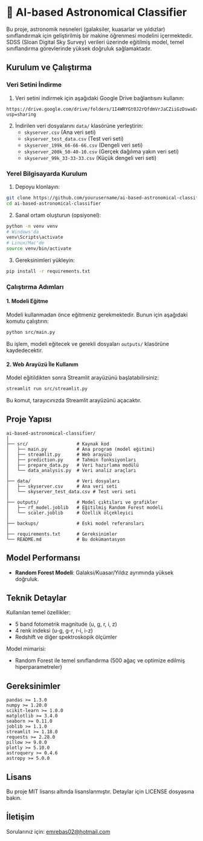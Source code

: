 # 🔭 AI-based Astronomical Classifier

Bu proje, astronomik nesneleri (galaksiler, kuasarlar ve yıldızlar) sınıflandırmak için geliştirilmiş bir makine öğrenmesi modelini içermektedir. SDSS (Sloan Digital Sky Survey) verileri üzerinde eğitilmiş model, temel sınıflandırma görevlerinde yüksek doğruluk sağlamaktadır.

## Kurulum ve Çalıştırma

### Veri Setini İndirme

1. Veri setini indirmek için aşağıdaki Google Drive bağlantısını kullanın:
```
https://drive.google.com/drive/folders/1I4WRYGt0J2rQfdmVrJaCZiiGzDswaEc_?usp=sharing
```

2. İndirilen veri dosyalarını `data/` klasörüne yerleştirin:
   - `skyserver.csv` (Ana veri seti)
   - `skyserver_test_data.csv` (Test veri seti)
   - `skyserver_199k_66-66-66.csv` (Dengeli veri seti)
   - `skyserver_200k_50-40-10.csv` (Gerçek dağılıma yakın veri seti)
   - `skyserver_99k_33-33-33.csv` (Küçük dengeli veri seti)

### Yerel Bilgisayarda Kurulum

1. Depoyu klonlayın:
```bash
git clone https://github.com/yourusername/ai-based-astronomical-classifier.git
cd ai-based-astronomical-classifier
```

2. Sanal ortam oluşturun (opsiyonel):
```bash
python -m venv venv
# Windows'da
venv\Scripts\activate
# Linux/Mac'de
source venv/bin/activate
```

3. Gereksinimleri yükleyin:
```bash
pip install -r requirements.txt
```

### Çalıştırma Adımları

#### 1. Modeli Eğitme

Modeli kullanmadan önce eğitmeniz gerekmektedir. Bunun için aşağıdaki komutu çalıştırın:
```bash
python src/main.py
```
Bu işlem, modeli eğitecek ve gerekli dosyaları `outputs/` klasörüne kaydedecektir.

#### 2. Web Arayüzü İle Kullanım

Model eğitildikten sonra Streamlit arayüzünü başlatabilirsiniz:
```bash
streamlit run src/streamlit.py
```
Bu komut, tarayıcınızda Streamlit arayüzünü açacaktır.

## Proje Yapısı

```
ai-based-astronomical-classifier/
│
├── src/                  # Kaynak kod
│   ├── main.py           # Ana program (model eğitimi)
│   ├── streamlit.py      # Web arayüzü
│   ├── prediction.py     # Tahmin fonksiyonları
│   ├── prepare_data.py   # Veri hazırlama modülü
│   └── data_analysis.py  # Veri analiz araçları
│
├── data/                 # Veri dosyaları
│   ├── skyserver.csv     # Ana veri seti
│   └── skyserver_test_data.csv # Test veri seti
│
├── outputs/              # Model çıktıları ve grafikler
│   ├── rf_model.joblib   # Eğitilmiş Random Forest modeli
│   └── scaler.joblib     # Özellik ölçekleyici
│
├── backups/              # Eski model referansları
│
├── requirements.txt      # Gereksinimler
└── README.md             # Bu dokümantasyon
```

## Model Performansı

- **Random Forest Modeli**: Galaksi/Kuasar/Yıldız ayrımında yüksek doğruluk.

## Teknik Detaylar

Kullanılan temel özellikler:
- 5 band fotometrik magnitude (u, g, r, i, z)
- 4 renk indeksi (u-g, g-r, r-i, i-z)
- Redshift ve diğer spektroskopik ölçümler

Model mimarisi:
- Random Forest ile temel sınıflandırma (500 ağaç ve optimize edilmiş hiperparametreler)

## Gereksinimler

```
pandas >= 1.3.0
numpy >= 1.20.0
scikit-learn >= 1.0.0
matplotlib >= 3.4.0
seaborn >= 0.11.0
joblib >= 1.1.0
streamlit >= 1.18.0
requests >= 2.28.0
pillow >= 9.0.0
plotly >= 5.10.0
astroquery >= 0.4.6
astropy >= 5.0.0
```

## Lisans

Bu proje MIT lisansı altında lisanslanmıştır. Detaylar için LICENSE dosyasına bakın.

## İletişim

Sorularınız için: emrebas02@hotmail.com
